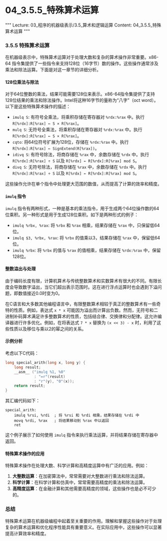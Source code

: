 # 04_3.5.5_特殊算术运算

"""
Lecture: 03_程序的机器级表示/3.5_算术和逻辑运算
Content: 04_3.5.5_特殊算术运算
"""

### 3.5.5 特殊算术运算

在机器级表示中，特殊算术运算对于处理大数和复杂的算术操作非常重要。x86-64 指令集提供了一些指令来支持128位（16字节）数的操作。这些操作通常涉及乘法和除法运算。下面是对这一章节的详细分析。

#### 128位乘法与除法

对于64位整数的乘法，结果可能需要128位来表示。x86-64指令集提供了支持128位结果的乘法和除法操作。Intel将这种16字节的量称为“八字”（oct word）。以下是这些特殊算术操作的描述：

- `imulq S`: 有符号全乘法，将乘积存储在寄存器对 `%rdx:%rax` 中。执行 `R[%rdx]:R[%rax] ← S × R[%rax]`。
- `mulq S`: 无符号全乘法，将乘积存储在寄存器对 `%rdx:%rax` 中。执行 `R[%rdx]:R[%rax] ← S × R[%rax]`。
- `cqto`: 将64位符号扩展为128位，存储在 `%rdx:%rax` 中。执行 `R[%rdx]:R[%rax] ← SignExtend(R[%rax])`。
- `idivq S`: 有符号除法，将商存储在 `%rax` 中，余数存储在 `%rdx` 中。执行 `R[%rdx]:R[%rax] ÷ S` 以及 `R[%rdx] ← R[%rdx]:R[%rax] mod S`。
- `divq S`: 无符号除法，将商存储在 `%rax` 中，余数存储在 `%rdx` 中。执行 `R[%rdx]:R[%rax] ÷ S` 以及 `R[%rdx] ← R[%rdx]:R[%rax] mod S`。

这些操作允许在单个指令中处理更大范围的数值，从而提高了计算的效率和精度。

#### `imulq` 指令

`imulq` 指令有两种形式，一种是基本的乘法指令，用于生成两个64位操作数的64位乘积。另一种形式是用于生成128位乘积。如下是两种形式的例子：

- `imulq %rbx, %rax`: 将 `%rbx` 和 `%rax` 相乘，结果存储在 `%rax` 中，只保留低64位。
- `imulq $3, %rbx, %rax`: 将 `%rbx` 的值乘以3，结果存储在 `%rax` 中，保留低64位。
- `imulq %rbx`: 将 `%rbx` 的值与 `%rax` 的值相乘，结果存储在 `%rdx:%rax` 中，保留128位。

#### 整数溢出与处理

由于编码长度有限，计算机算术与传统整数算术和实数算术有很大的不同。有限长度会导致数字溢出，当它们超出表示范围时。这在进行浮点运算时也会遇到下溢问题，即数值接近0.0时变为0。

在C语言和大多数其他编程语言中，有限整数算术相较于真正的整数算术有一些奇特的性质。例如，表达式 `x * x` 可能因为溢出而计算出负数。然而，无符号和二进制补码算术满足许多整数算术的性质，包括结合律、交换律和分配律。这允许编译器进行许多优化。例如，在将表达式 `7 * x` 替换为 `(x << 3) - x` 时，利用了这些性质以及移位与乘以2的幂之间的关系。

#### 示例分析

考虑以下C代码：
```c
long special_arith(long x, long y) {
    long result;
    __asm__ ("imulq %1, %0"
             : "=r"(result)
             : "r"(y), "0"(x));
    return result;
}
```
其汇编代码如下：
```assembly
special_arith:
    imulq %rsi, %rdi  ; 将 %rsi 和 %rdi 相乘，结果存储在 %rdi 中
    movq %rdi, %rax   ; 将结果移动到 %rax 中以返回
    ret
```
这个例子展示了如何使用 `imulq` 指令来执行乘法运算，并将结果存储在寄存器中返回。

#### 特殊算术操作的应用

特殊算术操作在处理大数、科学计算和高精度运算中有广泛的应用。例如：
1. **大整数运算**：在加密算法中，常常需要对大整数进行乘法和除法运算。
2. **科学计算**：在科学计算和仿真中，常常需要高精度的乘法和除法运算。
3. **高精度运算**：在金融计算和其他需要高精度的领域，这些操作也是必不可少的。

### 总结

特殊算术运算在机器级编程中起着至关重要的作用。理解和掌握这些操作对于处理复杂的算术运算和优化程序性能具有重要意义。在实际应用中，这些操作可以显著提高计算效率和精度。